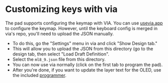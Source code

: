 # Customizing keys with via

The pad supports configuring the keymap with VIA. You can use
[usevia.app](https://usevia.app/) to configure the keymap. However, until the
keyboard config is merged in via's repo, you'll need to upload the JSON
manually.

* To do this, go the "Settings" menu in via and click "Show Design tab." 
* This will allow you to upload the JSON from this directory (go to the design
  tab, then select "Load Draft Definition".
* Select the `ml8_9.json` file from this directory. 
* You can now use via normally (click on the first tab to program the pad).
* After you're done, if you want to update the layer text for the OLED, use the
  included [programmer](../cli/README.md).
